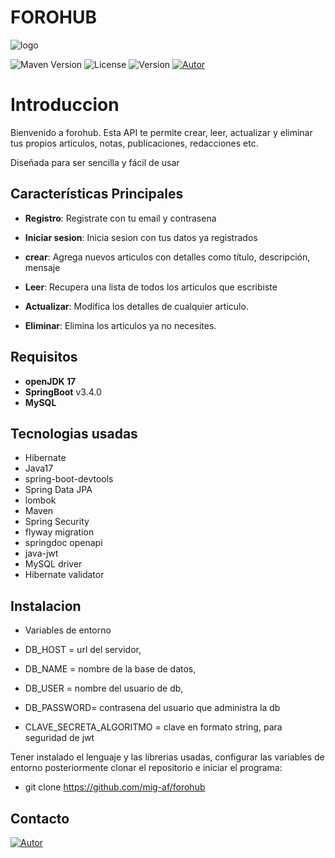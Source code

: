 
# FOROHUB
![logo](https://i.ibb.co/QDHMrfd/4933784776259775777.jpg)

![Maven Version](https://img.shields.io/badge/OpenJDK%20version-17.0.3-blue)
![License](https://img.shields.io/badge/license-MIT-brightgreen.svg)
![Version](https://img.shields.io/badge/version-1.0.0-blue.svg)
[![Autor](https://img.shields.io/badge/Autor-Miguel%20Af-blue)](https://tm.me/pes528)


# Introduccion


Bienvenido a forohub. Esta API te permite crear, leer, actualizar y eliminar tus propios articulos, notas, publicaciones, redacciones etc.

Diseñada para ser sencilla y fácil de usar

## Características Principales
- **Registro**: Registrate con tu email y contrasena 
- **Iniciar sesion**: Inicia sesion con tus datos ya registrados

- **crear**: Agrega nuevos articulos con detalles como título, descripción, mensaje 
- **Leer**: Recupera una lista de todos los articulos que escribiste
- **Actualizar**: Modifica los detalles de cualquier articulo.
- **Eliminar**: Elimina los articulos ya no necesites.

## Requisitos

- **openJDK 17**
- **SpringBoot** v3.4.0
- **MySQL**

## Tecnologias usadas

- Hibernate
- Java17
- spring-boot-devtools
- Spring Data JPA 
- lombok 
- Maven
- Spring Security
- flyway migration
- springdoc openapi
- java-jwt 
- MySQL driver 
- Hibernate validator





## Instalacion

- Variables de entorno

- DB_HOST = url del servidor, 

- DB_NAME = nombre de la base de datos, 

- DB_USER = nombre del usuario de db, 

- DB_PASSWORD= contrasena del usuario que administra la db 

- CLAVE_SECRETA_ALGORITMO = clave en formato string, para seguridad de jwt

Tener instalado el lenguaje y las librerias usadas, configurar las variables de entorno posteriormente clonar el repositorio e iniciar el programa: 
- git clone https://github.com/mig-af/forohub


Contacto
-
[![Autor](https://img.shields.io/badge/Autor-Miguel%20Af-blue)](https://tm.me/pes528)
